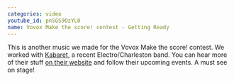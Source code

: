 ```yaml
---
categories: video
youtube_id: pnSGS9OzYL0
name: Vovox Make the score! contest - Getting Ready
---
```


This is another music we made for the Vovox Make the score! contest. We worked with [Kabaret](http://www.kabaretmusic.fr), a recent Electro/Charleston band. You can hear more of their stuff <a href="http://www.kabaretmusic.fr/">on their website</a> and follow their upcoming events. A must see on stage!
